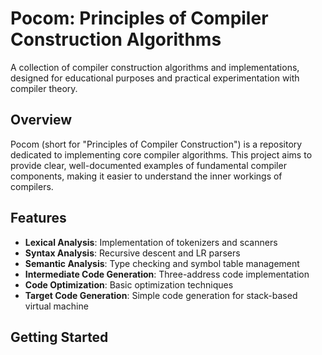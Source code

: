 # Pocom: Principles of Compiler Construction Algorithms

A collection of compiler construction algorithms and implementations, designed for educational purposes and practical experimentation with compiler theory.

## Overview

Pocom (short for "Principles of Compiler Construction") is a repository dedicated to implementing core compiler algorithms. This project aims to provide clear, well-documented examples of fundamental compiler components, making it easier to understand the inner workings of compilers.

## Features

- **Lexical Analysis**: Implementation of tokenizers and scanners
- **Syntax Analysis**: Recursive descent and LR parsers
- **Semantic Analysis**: Type checking and symbol table management
- **Intermediate Code Generation**: Three-address code implementation
- **Code Optimization**: Basic optimization techniques
- **Target Code Generation**: Simple code generation for stack-based virtual machine

## Getting Started
